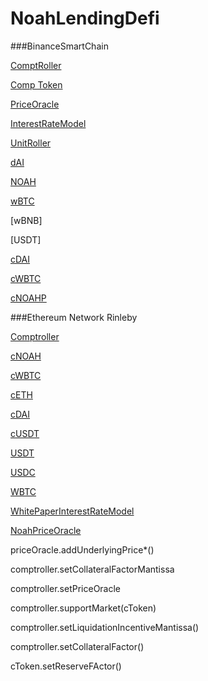 # NoahLendingDefi


###BinanceSmartChain

[ComptRoller](https://testnet.bscscan.com/address/0x0266bfaf493e8efae08cb08d3a10fb24793f1397#code)	

[Comp Token](https://testnet.bscscan.com/address/0x7ae8d26d8e08ac8c8546b186cad0d68659fb4252#code)	

[PriceOracle](https://testnet.bscscan.com/address/0xcbb4db883624fdc8a0c5b66eb4a78f21a55317d9#code)

[InterestRateModel](https://testnet.bscscan.com/address/0x304c027b37d16bdd6bc447922bbae5d91792756b#code)

[UnitRoller](https://testnet.bscscan.com/address/0x152592119636a6d833d4d5ed202aae1f674d1b2b#code)


[dAI](https://testnet.bscscan.com/address/0x4a5a34212404f30c5ab7eb61b078fa4a55adc5a5#code)

[NOAH](https://testnet.bscscan.com/address/0xd2e78003670505f19710632a15ee1e98c001bd2e#code)

[wBTC](https://testnet.bscscan.com/address/0xba8a6ef5f15ed18e7184f44a775060a6bf91d8d0#code)

[wBNB]

[USDT]


[cDAI](https://testnet.bscscan.com/address/0x32a2817c6fc913c82cdeef56f21e71f8ac1372bd#code)

[cWBTC](https://testnet.bscscan.com/address/0x273ca53c1524721271628dc86d31f255c30706f6#code)

[cNOAHP](https://testnet.bscscan.com/address/0x2294c25e559cd7482308986d8f57b4cb75f6a001#code)

###Ethereum Network Rinleby

[Comptroller](https://rinkeby.etherscan.io/address/0xccf0657c4f0fee437464bfabec32e21a8b024809#code)

[cNOAH](https://rinkeby.etherscan.io/address/0x7f36628020fb5bce5c13bf2fc6286507593aec1c#code)

[cWBTC](https://rinkeby.etherscan.io/address/0xbccafa48476d20eab72d96a2faed1af5e71fa6a4#code)

[cETH](https://rinkeby.etherscan.io/address/0x3550b03837ac3e86c5c03baf925d73642cfdb50d#code)

[cDAI](https://rinkeby.etherscan.io/address/0x96ac2109f2eb9606b6308aaee937cb28b7cdc3a1#code)

[cUSDT](https://rinkeby.etherscan.io/address/0xce71fd4e04a11d43feb7e45da54d01ab30c9ae27#code)

[USDT](https://rinkeby.etherscan.io/address/0x20dcd3802e29ecd133813108d9409c6802bce688#code)

[USDC](https://rinkeby.etherscan.io/address/0xee3fa0821a1ae2eb524ae32e9c54eb702b8d437c#code)

[WBTC](https://rinkeby.etherscan.io/address/0x577d296678535e4903d59a4c929b718e1d575e0a#code)

[WhitePaperInterestRateModel](https://rinkeby.etherscan.io/address/0x68c12b7378a7abbeef46907b1982f383159cca45#code)

[NoahPriceOracle](https://rinkeby.etherscan.io/address/0x0504210c132da5d4cdfb115bf04bfa13642497eb#code)

priceOracle.addUnderlyingPrice*()

comptroller.setCollateralFactorMantissa

comptroller.setPriceOracle

comptroller.supportMarket(cToken)

comptroller.setLiquidationIncentiveMantissa()

comptroller.setCollateralFactor()

cToken.setReserveFActor()